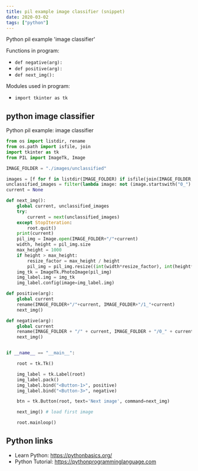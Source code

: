 ```yaml
---
title: pil example image classifier (snippet)
date: 2020-03-02
tags: ["python"]
---
```

Python pil example 'image classifier'

Functions in program: 
* `def negative(arg):`
* `def positive(arg):`
* `def next_img():`

Modules used in program: 
* `import tkinter as tk`

## python image classifier

Python pil example: image classifier

```python
from os import listdir, rename
from os.path import isfile, join
import tkinter as tk
from PIL import ImageTk, Image

IMAGE_FOLDER = "./images/unclassified"

images = [f for f in listdir(IMAGE_FOLDER) if isfile(join(IMAGE_FOLDER, f))]
unclassified_images = filter(lambda image: not (image.startswith("0_") or image.startswith("1_")), images)
current = None

def next_img():
    global current, unclassified_images
    try:
        current = next(unclassified_images)
    except StopIteration:
        root.quit()
    print(current)
    pil_img = Image.open(IMAGE_FOLDER+"/"+current)
    width, height = pil_img.size
    max_height = 1000
    if height > max_height:
        resize_factor = max_height / height
        pil_img = pil_img.resize((int(width*resize_factor), int(height*resize_factor)), resample=Image.LANCZOS)
    img_tk = ImageTk.PhotoImage(pil_img)
    img_label.img = img_tk
    img_label.config(image=img_label.img)

def positive(arg):
    global current
    rename(IMAGE_FOLDER+"/"+current, IMAGE_FOLDER+"/1_"+current)
    next_img()

def negative(arg):
    global current
    rename(IMAGE_FOLDER + "/" + current, IMAGE_FOLDER + "/0_" + current)
    next_img()


if __name__ == "__main__":

    root = tk.Tk()

    img_label = tk.Label(root)
    img_label.pack()
    img_label.bind("<Button-1>", positive)
    img_label.bind("<Button-3>", negative)

    btn = tk.Button(root, text='Next image', command=next_img)

    next_img() # load first image

    root.mainloop()

```

## Python links

- Learn Python: https://pythonbasics.org/
- Python Tutorial: https://pythonprogramminglanguage.com
